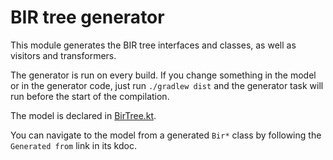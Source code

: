 # BIR tree generator

This module generates the BIR tree interfaces and classes, as well as visitors and transformers.

The generator is run on every build. If you change something in the model or in the generator code, just run `./gradlew dist` and the
generator task will run before the start of the compilation.

The model is declared in [BirTree.kt](src/org/jetbrains/kotlin/ir/generator/IrTree.kt).

You can navigate to the model from a generated `Bir*` class by following the `Generated from` link in its kdoc.
